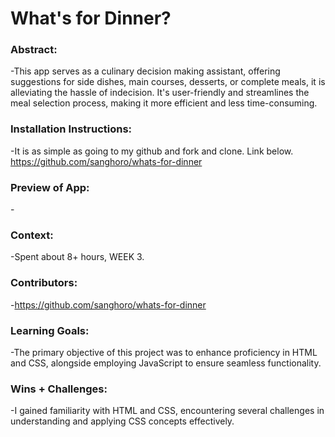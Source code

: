 # What's for Dinner?


### Abstract:
[//]: <> (Briefly describe what you built and its features. What problem is the app solving? How does this application solve that problem?)
-This app serves as a culinary decision making assistant, offering suggestions for side dishes, main courses, desserts, or complete meals, it is alleviating the hassle of indecision. It's user-friendly and streamlines the meal selection process, making it more efficient and less time-consuming.

### Installation Instructions:
[//]: <> (What steps does a person have to take to get your app cloned down and running?)
-It is as simple as going to my github and fork and clone. Link below.
https://github.com/sanghoro/whats-for-dinner

### Preview of App:
[//]: <> (Provide ONE gif or screenshot of your application - choose the "coolest" piece of functionality to show off.)
-

### Context:
[//]: <> (Give some context for the project here. How long did you have to work on it? How far into the Turing program are you?)
-Spent about 8+ hours, WEEK 3.

### Contributors:
[//]: <> (Who worked on this application? Link to their GitHubs.)
-https://github.com/sanghoro/whats-for-dinner

### Learning Goals:
[//]: <> (What were the learning goals of this project? What tech did you work with?)
-The primary objective of this project was to enhance proficiency in HTML and CSS, alongside employing JavaScript to ensure seamless functionality. 

### Wins + Challenges:
[//]: <> (What are 2-3 wins you have from this project? What were some challenges you faced - and how did you get over them?)
-I gained familiarity with HTML and CSS, encountering several challenges in understanding and applying CSS concepts effectively.